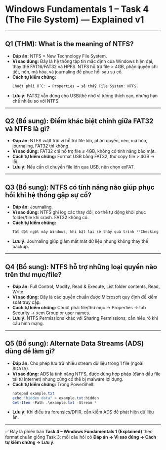 # Windows Fundamentals 1 – Task 4 (The File System) — Explained v1

---

## Q1 (THM): What is the meaning of NTFS?
- **Đáp án:** NTFS = New Technology File System.  
- **Vì sao đúng:** Đây là hệ thống tập tin mặc định của Windows hiện đại, thay thế FAT16/FAT32 và HPFS. NTFS hỗ trợ file > 4GB, phân quyền chi tiết, nén, mã hóa, và journaling để phục hồi sau sự cố.  
- **Cách tự kiểm chứng:** 
	```powershell
	Chuột phải ổ C: → Properties → sẽ thấy File System: NTFS.  
	 ``` 
- **Lưu ý:** FAT32 vẫn dùng cho USB/thẻ nhớ vì tương thích cao, nhưng hạn chế nhiều so với NTFS.  

---

## Q2 (Bổ sung): Điểm khác biệt chính giữa FAT32 và NTFS là gì?
- **Đáp án:** NTFS vượt trội vì hỗ trợ file lớn, phân quyền, nén, mã hóa, journaling. FAT32 thì không.  
- **Vì sao đúng:** FAT32 chỉ hỗ trợ file ≤ 4GB, không có tính năng bảo mật.  
- **Cách tự kiểm chứng:** Format USB bằng FAT32, thử copy file > 4GB → lỗi.  
- **Lưu ý:** Nếu cần di chuyển file lớn qua USB, nên chọn exFAT.  

---

## Q3 (Bổ sung): NTFS có tính năng nào giúp phục hồi khi hệ thống gặp sự cố?
- **Đáp án:** Journaling.  
- **Vì sao đúng:** NTFS ghi log các thay đổi, có thể tự động khôi phục folder/file khi crash. FAT32 không có.  
- **Cách tự kiểm chứng:** 
	```powershell
	Tắt đột ngột máy Windows, khi bật lại sẽ thấy quá trình **Checking file system (chkdsk)** dựa trên journaling.  
	```
- **Lưu ý:** Journaling giúp giảm mất mát dữ liệu nhưng không thay thế backup.  

---

## Q4 (Bổ sung): NTFS hỗ trợ những loại quyền nào trên thư mục/file?
- **Đáp án:** Full Control, Modify, Read & Execute, List folder contents, Read, Write.  
- **Vì sao đúng:** Đây là các quyền chuẩn được Microsoft quy định để kiểm soát truy cập.  
- **Cách tự kiểm chứng:** Chuột phải file/thư mục → Properties → tab Security → xem Group or user names.  
- **Lưu ý:** NTFS Permissions khác với Sharing Permissions; cần hiểu rõ khi cấu hình mạng.  

---

## Q5 (Bổ sung): Alternate Data Streams (ADS) dùng để làm gì?
- **Đáp án:** Cho phép lưu trữ nhiều stream dữ liệu trong 1 file (ngoài $DATA).  
- **Vì sao đúng:** ADS là tính năng NTFS, được dùng hợp pháp (đánh dấu file tải từ Internet) nhưng cũng có thể bị malware lợi dụng.  
- **Cách tự kiểm chứng:** Trong PowerShell:
  ```powershell
  notepad example.txt
  echo "hidden data" > example.txt:hidden
  Get-Item -Path .\example.txt -Stream *
  ```  
- **Lưu ý:** Khi điều tra forensics/DFIR, cần kiểm ADS để phát hiện dữ liệu ẩn.  

---

✅ Đây là phiên bản **Task 4 – Windows Fundamentals 1 (Explained)** theo format chuẩn giống Task 3: mỗi câu hỏi có **Đáp án → Vì sao đúng → Cách tự kiểm chứng → Lưu ý**.
